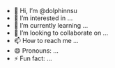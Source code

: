 - 👋 Hi, I’m @dolphinnsu
- 👀 I’m interested in ...
- 🌱 I’m currently learning ...
- 💞️ I’m looking to collaborate on ...
- 📫 How to reach me ...
- 😄 Pronouns: ...
- ⚡ Fun fact: ...

<!---
dolphinnsu/dolphinnsu is a ✨ special ✨ repository because its `README.md` (this file) appears on your GitHub profile.
You can click the Preview link to take a look at your changes.
--->
